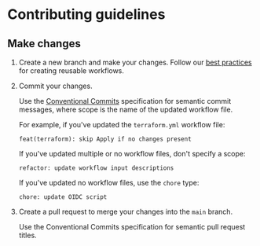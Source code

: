 # Contributing guidelines

## Make changes

1. Create a new branch and make your changes.
   Follow our [best practices](./docs/best-practices.md)  for creating reusable workflows.
1. Commit your changes.

   Use the [Conventional Commits](https://www.conventionalcommits.org/en/v1.0.0/) specification for semantic commit messages,
   where scope is the name of the updated workflow file.

    For example, if you've updated the `terraform.yml` workflow file:

    ```plaintext
    feat(terraform): skip Apply if no changes present
    ```

    If you've updated multiple or no workflow files, don't specify a scope:

    ```plaintext
    refactor: update workflow input descriptions
    ```

    If you've updated no workflow files, use the `chore` type:

    ```plaintext
    chore: update OIDC script
    ```

1. Create a pull request to merge your changes into the `main` branch.

    Use the Conventional Commits specification for semantic pull request titles.
